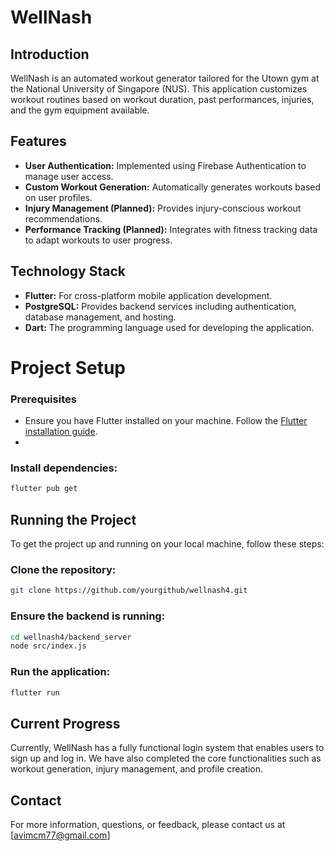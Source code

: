 # WellNash

## Introduction
WellNash is an automated workout generator tailored for the Utown gym at the National University of Singapore (NUS). This application customizes workout routines based on workout duration, past performances, injuries, and the gym equipment available.

## Features
- **User Authentication:** Implemented using Firebase Authentication to manage user access.
- **Custom Workout Generation:** Automatically generates workouts based on user profiles.
- **Injury Management (Planned):** Provides injury-conscious workout recommendations.
- **Performance Tracking (Planned):** Integrates with fitness tracking data to adapt workouts to user progress.

## Technology Stack
- **Flutter:** For cross-platform mobile application development.
- **PostgreSQL:** Provides backend services including authentication, database management, and hosting.
- **Dart:** The programming language used for developing the application.

# Project Setup

### Prerequisites
- Ensure you have Flutter installed on your machine. Follow the [Flutter installation guide](https://flutter.dev/docs/get-started/install).
- 
### Install dependencies:
```bash
flutter pub get
```
## Running the Project

To get the project up and running on your local machine, follow these steps:

### Clone the repository:
```bash
git clone https://github.com/yourgithub/wellnash4.git
```

### Ensure the backend is running:
```bash
cd wellnash4/backend_server
node src/index.js
```

### Run the application:
```bash
flutter run
```
## Current Progress
Currently, WellNash has a fully functional login system that enables users to sign up and log in. We have also completed the core functionalities such as workout generation, injury management, and profile creation.

## Contact
For more information, questions, or feedback, please contact us at [avimcm77@gmail.com]

